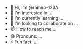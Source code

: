 - 👋 Hi, I’m @ramiro-123A
- 👀 I’m interested in ...
- 🌱 I’m currently learning ...
- 💞️ I’m looking to collaborate on ...
- 📫 How to reach me ...
- 😄 Pronouns: ...
- ⚡ Fun fact: ...

<!---
ramiro-123A/ramiro-123A is a ✨ special ✨ repository because its `README.md` (this file) appears on your GitHub profile.
You can click the Preview link to take a look at your changes.
--->
